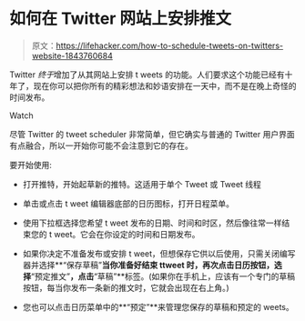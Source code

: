 # 如何在 Twitter 网站上安排推文

> 原文：<https://lifehacker.com/how-to-schedule-tweets-on-twitters-website-1843760684>

Twitter *终于*增加了从其网站上安排 t weets 的功能。人们要求这个功能已经有十年了，现在你可以把你所有的精彩想法和妙语安排在一天中，而不是在晚上奇怪的时间发布。

Watch

尽管 Twitter 的 tweet scheduler 非常简单，但它确实与普通的 Twitter 用户界面有点融合，所以一开始你可能不会注意到它的存在。

要开始使用:

*   打开推特，开始起草新的推特。这适用于单个 Tweet 或 Tweet 线程
*   单击或点击 t weet 编辑器底部的日历图标，打开日程菜单。

*   使用下拉框选择您希望 t weet 发布的日期、时间和时区，然后像往常一样结束您的 t weet。它会在你设定的时间和日期发布。

*   如果你决定不准备发布或安排 t weet，但想保存它供以后使用，只需关闭编写器并选择**“保存草稿”**当你准备好结束 ttweet 时，再次点击日历按钮，选择**“预定推文”**，点击**“草稿”**标签。(如果你在手机上，应该有一个专门的草稿按钮，每当你发布一条新的推文时，它就会出现在右上角。)
*   您也可以点击日历菜单中的**“预定”**来管理您保存的草稿和预定的 weets。
